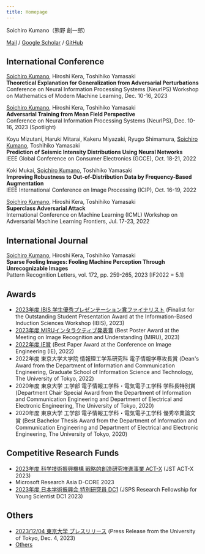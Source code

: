 ```yaml
---
title: Homepage
---
```


Soichiro Kumano（熊野 創一郎）

[Mail](mailto:kumano0204@gmail.com) / [Google Scholar](https://scholar.google.com/citations?user=2G-XnwMAAAAJ) / [GitHub](https://github.com/s-kumano)

## International Conference
<ins>Soichiro Kumano</ins>, Hiroshi Kera, Toshihiko Yamasaki  
**Theoretical Explanation for Generalization from Adversarial Perturbations**  
Conference on Neural Information Processing Systems (NeurIPS) Workshop on Mathematics of Modern Machine Learning, Dec. 10-16, 2023

<ins>Soichiro Kumano</ins>, Hiroshi Kera, Toshihiko Yamasaki  
**Adversarial Training from Mean Field Perspective**  
Conference on Neural Information Processing Systems (NeurIPS), Dec. 10-16, 2023 (Spotlight)

Koyu Mizutani, Haruki Mitarai, Kakeru Miyazaki, Ryugo Shimamura, <ins>Soichiro Kumano</ins>, Toshihiko Yamasaki  
**Prediction of Seismic Intensity Distributions Using Neural Networks**  
IEEE Global Conference on Consumer Electronics (GCCE), Oct. 18-21, 2022

Koki Mukai, <ins>Soichiro Kumano</ins>, Toshihiko Yamasaki  
**Improving Robustness to Out-of-Distribution Data by Frequency-Based Augmentation**  
IEEE International Conference on Image Processing (ICIP), Oct. 16-19, 2022

<ins>Soichiro Kumano</ins>, Hiroshi Kera, Toshihiko Yamasaki  
**Superclass Adversarial Attack**  
International Conference on Machine Learning (ICML) Workshop on Adversarial Machine Learning Frontiers, Jul. 17-23, 2022

## International Journal
<ins>Soichiro Kumano</ins>, Hiroshi Kera, Toshihiko Yamasaki  
**Sparse Fooling Images: Fooling Machine Perception Through Unrecognizable Images**  
Pattern Recognition Letters, vol. 172, pp. 259-265, 2023 [IF2022 = 5.1]

## Awards
- [2023年度 IBIS 学生優秀プレゼンテーション賞ファイナリスト](https://ibisml.org/ibis2023/awards/) (Finalist for the Outstanding Student Presentation Award at the Information-Based Induction Sciences Workshop (IBIS), 2023)
- [2023年度 MIRUインタラクティブ発表賞](https://cvim.ipsj.or.jp/MIRU2023/award/) (Best Poster Award at the Meeting on Image Recognition and Understanding (MIRU), 2023)
- [2022年度 IE賞](https://www.ieice.org/iss/ie/jpn/awards.html) (Best Paper Award at the Conference on Image Engineering (IE), 2022)
- 2022年度 東京大学大学院 情報理工学系研究科 電子情報学専攻長賞 (Dean's Award from the Department of Information and Communication Engineering, Graduate School of Information Science and Technology, The University of Tokyo, 2022)
- 2020年度 東京大学 工学部 電子情報工学科・電気電子工学科 学科⻑特別賞 (Department Chair Special Award from the Department of Information and Communication Engineering and Department of Electrical and Electronic Engineering, The University of Tokyo, 2020)
- 2020年度 東京大学 工学部 電子情報工学科・電気電子工学科 優秀卒業論文賞 (Best Bachelor Thesis Award from the Department of Information and Communication Engineering and Department of Electrical and Electronic Engineering, The University of Tokyo, 2020)

## Competitive Research Funds
- [2023年度 科学技術振興機構 戦略的創造研究推進事業 ACT-X](https://www.jst.go.jp/kisoken/act-x/application/2023/230919/230919act-x.pdf) (JST ACT-X 2023)
- Microsoft Research Asia D-CORE 2023
- [2023年度 日本学術振興会 特別研究員 DC1](https://www.jsps.go.jp/file/storage/j-pd/data/list_of_recruits/R5_DC1_saiyou.pdf) (JSPS Research Fellowship for Young Scientist DC1 2023)

## Others
- [2023/12/04 東京大学 プレスリリース](https://www.i.u-tokyo.ac.jp/news/press/2023/202312042335.shtml) (Press Release from the University of Tokyo, Dec. 4, 2023)
- [Others](./others.md)
